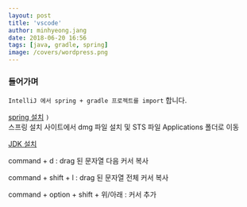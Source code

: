 ```yaml
---
layout: post
title: 'vscode'
author: minhyeong.jang
date: 2018-06-20 16:56
tags: [java, gradle, spring]
image: /covers/wordpress.png
---
```

### 들어가며
`IntelliJ 에서 spring + gradle 프로젝트를 import` 합니다.

[spring 설치](https://spring.io/tools/sts/all) `)`<br/>
스프링 설치 사이트에서 dmg 파일 설치 및 STS 파일 Applications 폴더로 이동

[JDK 설치](https://www.oracle.com/technetwork/java/javase/downloads/index.html)






command + d : drag 된 문자열 다음 커서 복사

command + shift + l : drag 된 문자열 전체 커서 복사

command + option + shift + 위/아래 : 커서 추가
